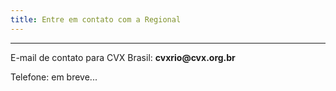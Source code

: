 ```yaml
---
title: Entre em contato com a Regional
---
```


<!-- {% include site-form.html %} -->

<hr>
<div>
    <p>E-mail de contato para CVX Brasil: <strong>cvxrio@cvx.org.br</strong></p>
    <p>Telefone: em breve...</p>
</div>
